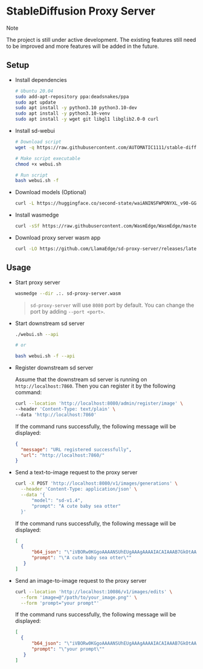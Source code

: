 # StableDiffusion Proxy Server

> [!NOTE]
> The project is still under active development. The existing features still need to be improved and more features will be added in the future.

## Setup

- Install dependencies

  ```bash
  # Ubuntu 20.04
  sudo add-apt-repository ppa:deadsnakes/ppa
  sudo apt update
  sudo apt install -y python3.10 python3.10-dev
  sudo apt install -y python3.10-venv
  sudo apt install -y wget git libgl1 libglib2.0-0 curl
  ```

- Install sd-webui

  ```bash
  # Download script
  wget -q https://raw.githubusercontent.com/AUTOMATIC1111/stable-diffusion-webui/master/webui.sh

  # Make script executable
  chmod +x webui.sh

  # Run script
  bash webui.sh -f
  ```

- Download models (Optional)

  ```bash
  curl -L https://huggingface.co/second-state/waiANINSFWPONYXL_v90-GGUF/resolve/main/waiANINSFWPONYXL_v90-f16.safetensors -o ./stable-diffusion-webui/models/Stable-diffusion/waiANINSFWPONYXL_v90-f16.safetensors
  ```

- Install wasmedge

  ```bash
  curl -sSf https://raw.githubusercontent.com/WasmEdge/WasmEdge/master/utils/install_v2.sh | bash -s -- -v 0.14.1
  ```

- Download proxy server wasm app

  ```bash
  curl -LO https://github.com/LlamaEdge/sd-proxy-server/releases/latest/download/sd-proxy-server.wasm
  ```

## Usage

- Start proxy server

  ```bash
  wasmedge --dir .:. sd-proxy-server.wasm
  ```

  > `sd-proxy-server` will use `8080` port by default. You can change the port by adding `--port <port>`.

- Start downstream sd server

  ```bash
  ./webui.sh --api

  # or

  bash webui.sh -f --api
  ```

- Register downstream sd server

  Assume that the downstream sd server is running on `http://localhost:7860`. Then you can register it by the following command:

  ```bash
  curl --location 'http://localhost:8080/admin/register/image' \
  --header 'Content-Type: text/plain' \
  --data 'http://localhost:7860'
  ```

  If the command runs successfully, the following message will be displayed:

  ```json
  {
    "message": "URL registered successfully",
    "url": "http://localhost:7860/"
  }
  ```

- Send a text-to-image request to the proxy server

  ```bash
  curl -X POST 'http://localhost:8080/v1/images/generations' \
    --header 'Content-Type: application/json' \
    --data '{
        "model": "sd-v1.4",
        "prompt": "A cute baby sea otter"
    }'
  ```

  If the command runs successfully, the following message will be displayed:

  ```json
  [
    {
        "b64_json": "\"iVBORw0KGgoAAAANSUhEUgAAAgAAAAIACAIAAAB7GkOtAAAAxHRFW...\"",
        "prompt": "\"A cute baby sea otter\""
     }
  ]
  ```

- Send an image-to-image request to the proxy server

  ```bash
  curl --location 'http://localhost:10086/v1/images/edits' \
    --form 'image=@"/path/to/your_image.png"' \
    --form 'prompt="your prompt"'
  ```

  If the command runs successfully, the following message will be displayed:

  ```json
  [
    {
        "b64_json": "\"iVBORw0KGgoAAAANSUhEUgAAAgAAAAIACAIAAAB7GkOtAAAAxHRFW...\"",
        "prompt": "\"your prompt\""
     }
  ]
  ```
